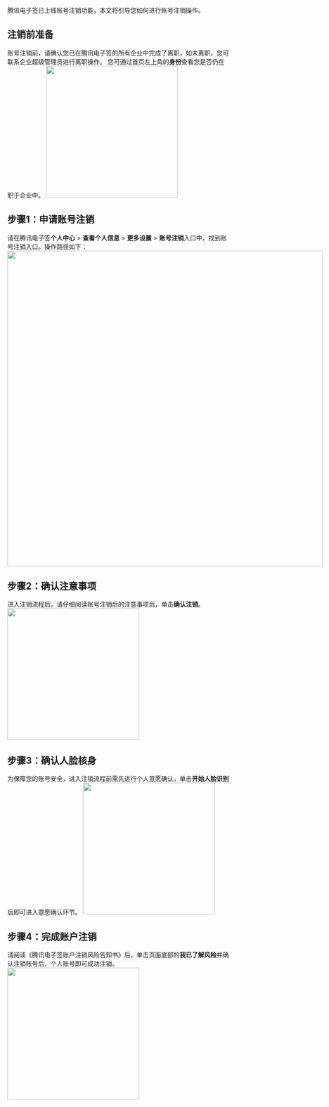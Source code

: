 腾讯电子签已上线账号注销功能，本文将引导您如何进行账号注销操作。

## 注销前准备
账号注销前，请确认您已在腾讯电子签的所有企业中完成了离职，如未离职，您可联系企业超级管理员进行离职操作。
您可通过首页左上角的**身份**查看您是否仍在职于企业中。
<img style="width:300px; max-width: inherit;" src="https://qcloudimg.tencent-cloud.cn/raw/001e48bb2e318025de26faa856140e9b.png" />

## 步骤1：申请账号注销
请在腾讯电子签**个人中心** > **查看个人信息** > **更多设置** > **账号注销**入口中，找到账号注销入口。操作路径如下：
<img style="width:718px; max-width: inherit;" src="https://qcloudimg.tencent-cloud.cn/raw/29b931581800f412f4919e9fb5eb083e.png" />

## 步骤2：确认注意事项
进入注销流程后，请仔细阅读账号注销后的注意事项后，单击**确认注销**。
<img style="width:300px; max-width: inherit;" src="https://qcloudimg.tencent-cloud.cn/raw/762c1d4a59b4794870f34201ecb99ce3.jpg" />

## 步骤3：确认人脸核身
为保障您的账号安全，进入注销流程前需先进行个人意愿确认，单击**开始人脸识别**后即可进入意愿确认环节。
<img style="width:300px; max-width: inherit;" src="https://qcloudimg.tencent-cloud.cn/raw/19b1123614b4e80c44ae623ef31960c2.jpg" />

## 步骤4：完成账户注销
请阅读《腾讯电子签账户注销风险告知书》后，单击页面底部的**我已了解风险**并确认注销账号后，个人账号即可成功注销。
<img style="width:300px; max-width: inherit;" src="https://qcloudimg.tencent-cloud.cn/raw/6c44c7daa00c446dd3c9ac117cd6c58d.jpg" />

